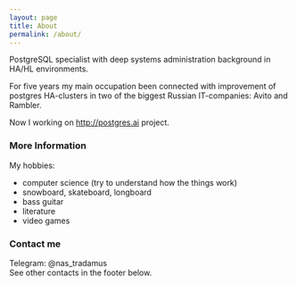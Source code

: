 ```yaml
---
layout: page
title: About
permalink: /about/
---
```


PostgreSQL specialist with deep systems administration background in HA/HL environments.  

For five years my main occupation been connected with improvement of postgres HA-clusters in two of the biggest Russian IT-companies: Avito and Rambler.  

Now I working on http://postgres.ai project.

### More Information

My hobbies:

- computer science (try to understand how the things work)
- snowboard, skateboard, longboard
- bass guitar
- literature
- video games

### Contact me

Telegram: @nas_tradamus  
See other contacts in the footer below.
